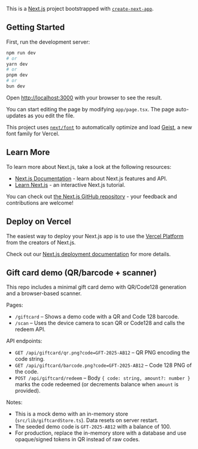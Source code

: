 This is a [Next.js](https://nextjs.org) project bootstrapped with [`create-next-app`](https://nextjs.org/docs/app/api-reference/cli/create-next-app).

## Getting Started

First, run the development server:

```bash
npm run dev
# or
yarn dev
# or
pnpm dev
# or
bun dev
```

Open [http://localhost:3000](http://localhost:3000) with your browser to see the result.

You can start editing the page by modifying `app/page.tsx`. The page auto-updates as you edit the file.

This project uses [`next/font`](https://nextjs.org/docs/app/building-your-application/optimizing/fonts) to automatically optimize and load [Geist](https://vercel.com/font), a new font family for Vercel.

## Learn More

To learn more about Next.js, take a look at the following resources:

- [Next.js Documentation](https://nextjs.org/docs) - learn about Next.js features and API.
- [Learn Next.js](https://nextjs.org/learn) - an interactive Next.js tutorial.

You can check out [the Next.js GitHub repository](https://github.com/vercel/next.js) - your feedback and contributions are welcome!

## Deploy on Vercel

The easiest way to deploy your Next.js app is to use the [Vercel Platform](https://vercel.com/new?utm_medium=default-template&filter=next.js&utm_source=create-next-app&utm_campaign=create-next-app-readme) from the creators of Next.js.

Check out our [Next.js deployment documentation](https://nextjs.org/docs/app/building-your-application/deploying) for more details.

## Gift card demo (QR/barcode + scanner)

This repo includes a minimal gift card demo with QR/Code128 generation and a browser-based scanner.

Pages:

- `/giftcard` – Shows a demo code with a QR and Code 128 barcode.
- `/scan` – Uses the device camera to scan QR or Code128 and calls the redeem API.

API endpoints:

- `GET /api/giftcard/qr.png?code=GFT-2025-AB12` – QR PNG encoding the code string.
- `GET /api/giftcard/barcode.png?code=GFT-2025-AB12` – Code 128 PNG of the code.
- `POST /api/giftcard/redeem` – Body `{ code: string, amount?: number }` marks the code redeemed (or decrements balance when `amount` is provided).

Notes:

- This is a mock demo with an in-memory store (`src/lib/giftcardStore.ts`). Data resets on server restart.
- The seeded demo code is `GFT-2025-AB12` with a balance of 100.
- For production, replace the in-memory store with a database and use opaque/signed tokens in QR instead of raw codes.
